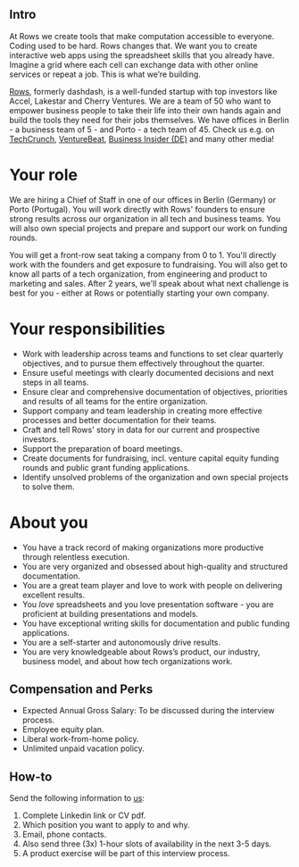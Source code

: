 ## Intro
At Rows we create tools that make computation accessible to everyone.
Coding used to be hard. Rows changes that. We want you to create interactive web apps using the spreadsheet skills that you already have. Imagine a grid where each cell can exchange data with other online services or repeat a job. This is what we’re building.

[Rows](https://rows.com/), formerly dashdash, is a well-funded startup with top investors like Accel, Lakestar and Cherry Ventures. We are a team of 50 who want to empower business people to take their life into their own hands again and build the tools they need for their jobs themselves. We have offices in Berlin - a business team of 5 - and Porto - a tech team of 45. Check us e.g. on [TechCrunch](https://tcrn.ch/3dEhNKD), [VentureBeat](https://venturebeat.com/2021/02/23/rows-raises-16-million-and-launches-next-gen-spreadsheets-with-built-in-data-integrations/), [Business Insider (DE)](https://www.businessinsider.de/gruenderszene/rows-excel-konkurrent-finanzierung/) and many other media!

# Your role

We are hiring a Chief of Staff in one of our offices in Berlin (Germany) or Porto (Portugal). You will work directly with Rows' founders to ensure strong results across our organization in all tech and business teams. You will also own special projects and prepare and support our work on funding rounds.

You will get a front-row seat taking a company from 0 to 1. You'll directly work with the founders and get exposure to fundraising. You will also get to know all parts of a tech organization, from engineering and product to marketing and sales. After 2 years, we'll speak about what next challenge is best for you - either at Rows or potentially starting your own company.

# Your responsibilities

* Work with leadership across teams and functions to set clear quarterly objectives, and to pursue them effectively throughout the quarter.
* Ensure useful meetings with clearly documented decisions and next steps in all teams.
* Ensure clear and comprehensive documentation of objectives, priorities and results of all teams for the entire organization.
* Support company and team leadership in creating more effective processes and better documentation for their teams.
* Craft and tell Rows' story in data for our current and prospective investors.
* Support the preparation of board meetings.
* Create documents for fundraising, incl. venture capital equity funding rounds and public grant funding applications.
* Identify unsolved problems of the organization and own special projects to solve them.

# About you
 
* You have a track record of making organizations more productive through relentless execution.
* You are very organized and obsessed about high-quality and structured documentation.
* You are a great team player and love to work with people on delivering excellent results.
* You *love* spreadsheets and you love presentation software - you are proficient at building presentations and models.
* You have exceptional writing skills for documentation and public funding applications. 
* You are a self-starter and autonomously drive results.
* You are very knowledgeable about Rows’s product, our industry, business model, and about how tech organizations work.

## Compensation and Perks
- Expected Annual Gross Salary: To be discussed during the interview process.
- Employee equity plan.
- Liberal work-from-home policy.
- Unlimited unpaid vacation policy.

## How-to
Send the following information to [us](mailto:join@rows.com):
1. Complete Linkedin link or CV pdf.
1. Which position you want to apply to and why.
1. Email, phone contacts.
1. Also send three (3x) 1-hour slots of availability in the next 3-5 days.
1. A product exercise will be part of this interview process.
